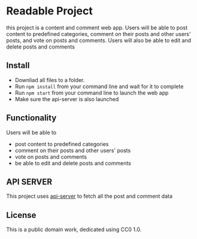 # Readable Project
this project is a content and comment web app. 
Users will be able to post content to predefined categories, comment on their posts and other users' posts, and vote on posts and comments. Users will also be able to edit and delete posts and comments

## Install
- Downliad all files to a folder.
- Run ```npm install``` from your command line and wait for it to complete
- Run ```npm start``` from your command line to launch the web app
- Make sure the api-server is also launched 

## Functionality
Users will be able to 
 - post content to predefined categories
 - comment on their posts and other users' posts
 - vote on posts and comments
 - be able to edit and delete posts and comments


## API SERVER
This project uses [api-server](https://view8cafcea3-3001.udacity-student-workspaces.com/) to fetch all the post and comment data


## License
This is a public domain work, dedicated using CC0 1.0.